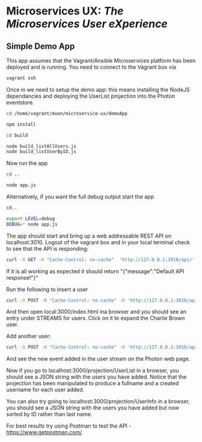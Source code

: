# Microservices UX:  *The Microservices User eXperience*
## Simple Demo App

This app assumes that the Vagrant/Ansible Microservices platform has been deployed and is running. You need to connect to the Vagrant box via

```bash
vagrant ssh
```

Once in we need to setup the demo app: this means installing the NodeJS dependancies and deploying the UserList projection into the Photon eventstore.

```bash
cd /home/vagrant/muon/microservice-ux/demoApp

npm install

cd build

node build_listAllUsers.js
node build_listUserByID.js
```
Now run the app
```bash
cd ..

node app.js
```

Alternatively, if you want the full debug output start the app
```bash
cd..

export LEVEL=debug
DEBUG=* node app.js
```

The app should start and bring up a web addressable REST API on localhost:3010. Logout of the vagrant box and in your local terminal check to see that the API is responding:
```bash
curl -X GET -H "Cache-Control: no-cache"  'http://127.0.0.1:3010/api/'
```
If it is all working as expected it should return "{"message":"Default API response!"}"

Run the following to insert a user
```bash
curl -X POST -H "Cache-Control: no-cache" -H 'http://127.0.0.1:3010/api/users/?fname=Charlie&lname=Brown&password=pass1'
```

And then open local:3000/index.html ina browser and you should see an entry under STREAMS for users. Click on it to expand the Charlie Brown user.

Add another user:
```bash
curl -X POST -H "Cache-Control: no-cache" -H 'http://127.0.0.1:3010/api/users/?fname=Peppermint&lname=Patty&password=chuck'
```
And see the new event added in the user stream on the Photon web page.

Now if you go to localhost:3000/projection/UserList in a browser, you should see a JSON string with the users you have added. Notice that the projection has been manipulated to produce a fullname and a created username for each user added.

You can also try going to localhost:3000/projection/UserInfo in a browser, you should see a JSON string with the users you have added but now sorted by ID rather than last name.

For best results try using Postman to test the API - https://www.getpostman.com/  
